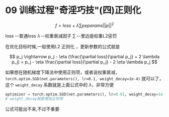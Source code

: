 # 09 训练过程"奇淫巧技"(四)正则化

$$f = loss + \lambda \sum peparams||p||^2 $$ 

loss --普通loss
𝜆 --权重衰减因子
∑ --里边是权重L2惩罚

在优化目标时候,一般使用L2 正则化 ，更新参数的公式就是

$$
p_j \rightarrow p_j - \eta (\frac{\partial loss}{\partial p_j} + 2 \lambda p_j) = p_j - \eta \frac{\partial loss}{\partial p_j} - 2 \eta \lambda p_j 
$$

如果想在随机梯度下降法中使用正则项，或者说权重衰减，`torch.optim.SGD(net.parameters(), lr=0.1, weight_decay=1e-4)` 就可以了，这个 `weight_decay` 系数就是上面公式中的 $\lambda$，非常方便
```python
optimizer = torch.optim.SGD(net.parameters(), lr=0.01, weight_decay=1e-4) 
# weight_decay就是增加正则项
```

公式可能出不来,不过不重要

